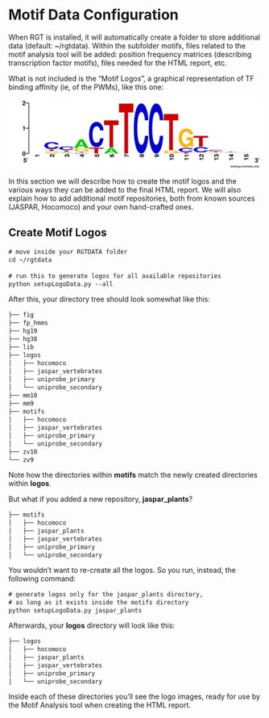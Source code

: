 # Motif Data Configuration

When RGT is installed, it will automatically create a folder to store additional data (default: ~/rgtdata). Within the subfolder motifs, files related to the motif analysis tool will be added: position frequency matrices (describing transcription factor motifs), files needed for the HTML report, etc.

What is not included is the “Motif Logos”, a graphical representation of TF binding affinity (ie, of the PWMs), like this one:

<img src="../_static/motif_analysis/MA0098.2.Ets1.png" class="center">

In this section we will describe how to create the motif logos and the various ways they can be added to the final HTML report. We will also explain how to add additional motif repositories, both from known sources (JASPAR, Hocomoco) and your own hand-crafted ones.

## Create Motif Logos
```shell
# move inside your RGTDATA folder
cd ~/rgtdata

# run this to generate logos for all available repositories
python setupLogoData.py --all
```

After this, your directory tree should look somewhat like this:
```shell
├── fig
├── fp_hmms
├── hg19
├── hg38
├── lib
├── logos
│   ├── hocomoco
│   ├── jaspar_vertebrates
│   ├── uniprobe_primary
│   └── uniprobe_secondary
├── mm10
├── mm9
├── motifs
│   ├── hocomoco
│   ├── jaspar_vertebrates
│   ├── uniprobe_primary
│   └── uniprobe_secondary
├── zv10
└── zv9
```

Note how the directories within **motifs** match the newly created directories within **logos**.

But what if you added a new repository, **jaspar_plants**?
```shell
├── motifs
│   ├── hocomoco
│   ├── jaspar_plants
│   ├── jaspar_vertebrates
│   ├── uniprobe_primary
│   └── uniprobe_secondary
```

You wouldn’t want to re-create all the logos. So you run, instead, the following command:

```shell
# generate logos only for the jaspar_plants directory,
# as long as it exists inside the motifs directory
python setupLogoData.py jaspar_plants
```

Afterwards, your **logos** directory will look like this:
```shell
├── logos
│   ├── hocomoco
│   ├── jaspar_plants
│   ├── jaspar_vertebrates
│   ├── uniprobe_primary
│   └── uniprobe_secondary
```

Inside each of these directories you’ll see the logo images, ready for use by the Motif Analysis tool when creating the HTML report.